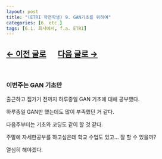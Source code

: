 ```yaml
---
layout: post
title: "(ETRI 학연학생) 9. GAN기초를 위하여"
categories: [6. etc.]
tags: [6.1. 회사에서, f.a. ETRI]
---
```


## [←  이전 글로](https://maizer2.github.io/6.%20etc2022/2022/03/14/(ETRI-학연학생)-8.-셋째주-Abstract만-읽은-나.html) 　 [다음 글로 →](https://maizer2.github.io/6.%20etc2022/2022/03/22/(ETRI-학연학생)-10.-인강은-이제-그만.html)

<br/>

### 이번주는 GAN 기초만

출근하고 집가기 전까지 하루종일 GAN 기초에 대해 공부했다.

하루종일 GAN만 했는데도 많이 부족했던 거 같다.

다음주부터는 기초와 코딩도 같이 할 것 같다.

주말에 자세한공부를 하고싶은데 학교 수업도 있고... 잘 할 수 있을까?

열심히 해야겠다.